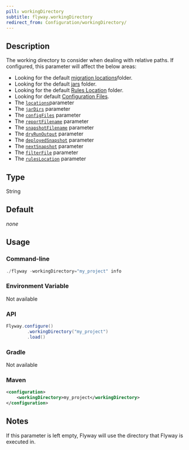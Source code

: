 ```yaml
---
pill: workingDirectory
subtitle: flyway.workingDirectory
redirect_from: Configuration/workingDirectory/
---
```


## Description

The working directory to consider when dealing with relative paths. If configured, this parameter will affect the below areas:

- Looking for the default [migration locations](<Configuration/Flyway Namespace/Flyway Locations Setting>)folder.
- Looking for the default [jars](<Configuration/Flyway Namespace/Flyway Jar Dirs Setting>) folder.
- Looking for the default [Rules Location](<Configuration/Flyway Namespace/Flyway Check Namespace/Flyway Check Rules Location Setting>) folder.
- Looking for default [Configuration Files](https://documentation.red-gate.com/flyway/flyway-concepts/flyway-projects).
- The [`locations`](<Configuration/Flyway Namespace/Flyway Locations Setting>)parameter
- The [`jarDirs`](<Configuration/Flyway Namespace/Flyway Jar Dirs Setting>) parameter
- The [`configFiles`](<Command-line Parameters/Config Files Parameter>) parameter
- The [`reportFilename`](<Configuration/Flyway Namespace/Flyway Report Filename Setting>) parameter
- The [`snapshotFilename`](<Configuration/Flyway Namespace/Flyway Snapshot Namespace/Flyway Snapshot Filename Setting>) parameter
- The [`dryRunOutput`](<Configuration/Flyway Namespace/Flyway Dry Run Output Setting>) parameter
- The [`deployedSnapshot`](<Configuration/Flyway Namespace/Flyway Check Namespace/Flyway Check Deployed Snapshot Setting>) parameter
- The [`nextSnapshot`](<Configuration/Flyway Namespace/Flyway Check Namespace/Flyway Check Next Snapshot Setting>) parameter
- The [`filterFile`](<Configuration/Flyway Namespace/Flyway Check Namespace/Flyway Check Filter File Setting>) parameter
- The [`rulesLocation`](<Configuration/Flyway Namespace/Flyway Check Namespace/Flyway Check Rules Location Setting>) parameter

## Type

String

## Default

<i>none</i>

## Usage

### Command-line

```powershell
./flyway -workingDirectory="my_project" info
```

### Environment Variable

Not available

### API

```java
Flyway.configure()
        .workingDirectory("my_project")
        .load()
```

### Gradle

Not available

### Maven

```xml
<configuration>
    <workingDirectory>my_project</workingDirectory>
</configuration>
```

## Notes

If this parameter is left empty, Flyway will use the directory that Flyway is executed in.  
